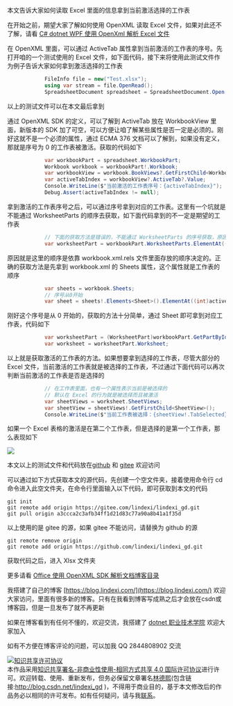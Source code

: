 
本文告诉大家如何读取 Excel 里面的信息拿到当前激活选择的工作表

<!--more-->


<!-- CreateTime:2021/11/12 20:48:18 -->

<!-- 发布 -->

在开始之前，期望大家了解如何使用 OpenXML 读取 Excel 文件，如果对此还不了解，请看 [C# dotnet WPF 使用 OpenXml 解析 Excel 文件](https://blog.lindexi.com/post/C-dotnet-WPF-%E4%BD%BF%E7%94%A8-OpenXml-%E8%A7%A3%E6%9E%90-Excel-%E6%96%87%E4%BB%B6.html)

在 OpenXML 里面，可以通过 ActiveTab 属性拿到当前激活的工作表的序号。先打开咱的一个测试使用的 Excel 文件，如下面代码，接下来将使用此测试文件作为例子告诉大家如何拿到激活选择的工作表

```csharp
            FileInfo file = new("Test.xlsx");
            using var stream = file.OpenRead();
            SpreadsheetDocument spreadsheet = SpreadsheetDocument.Open(stream, false);
```

以上的测试文件可以在本文最后拿到

通过 OpenXML SDK 的定义，可以了解到 ActiveTab 放在 WorkbookView 里面，新版本的 SDK 加了可空，可以方便让咱了解某些属性是否一定是必须的。刚好这就不是一个必须的属性，通过 ECMA 376 文档可以了解到，如果没有定义，那就是序号为 0 的工作表被激活。获取的代码如下

```csharp
            var workbookPart = spreadsheet.WorkbookPart;
            Workbook workbook = workbookPart!.Workbook;
            var workbookView = workbook.BookViews?.GetFirstChild<WorkbookView>();
            var activeTabIndex = workbookView?.ActiveTab?.Value;
            Console.WriteLine($"当前激活的工作表序号：{activeTabIndex}");
            Debug.Assert(activeTabIndex != null);
```

拿到激活的工作表序号之后，可以通过序号拿到对应的工作表。这里有一个坑就是不能通过 WorksheetParts 的顺序去获取，如下面代码拿到的不一定是期望的工作表

```csharp
            // 下面的获取方法是错误的，不能通过 WorksheetParts 的序号获取，原因是这里的顺序是依靠 workbook.xml.rels 文件里面存放的顺序决定的
            var worksheetPart = workbookPart.WorksheetParts.ElementAt((int)activeTabIndex);
```

原因就是这里的顺序是依靠 workbook.xml.rels 文件里面存放的顺序决定的。正确的获取方法是先拿到 workbook.xml 的 Sheets 属性，这个属性就是工作表的顺序

```csharp
            var sheets = workbook.Sheets;
            // 序号从0开始
            var sheet = sheets!.Elements<Sheet>().ElementAt((int)activeTabIndex);
```

刚好这个序号是从 0 开始的，获取的方法十分简单，通过 Sheet 即可拿到对应工作表，代码如下

```csharp
            var worksheetPart = (WorksheetPart)workbookPart.GetPartById(sheet.Id!.Value!);
            var worksheet = worksheetPart.Worksheet;
```

以上就是获取激活的工作表的方法。如果想要拿到选择的工作表，尽管大部分的 Excel 文件，当前激活的工作表就是被选择的工作表，不过通过下面代码可以再次判断当前激活的工作表是否是选择的

```csharp
            // 在工作表里面，也有一个属性表示当前是被选择的
            // 默认在 Excel 的行为就是被选择而且被激活
            var sheetViews = worksheet.SheetViews;
            var sheetView = sheetViews!.GetFirstChild<SheetView>();
            Console.WriteLine($"当前工作表被选择：{sheetView!.TabSelected}");
```

如果一个 Excel 表格的激活是在第二个工作表，但是选择的是第一个工作表，那么表现如下

<!-- ![](image/dotnet OpenXML 获取 Excel 表格当前激活选择的工作表/dotnet OpenXML 获取 Excel 表格当前激活选择的工作表0.png) -->

![](http://image.acmx.xyz/lindexi%2F20211112205749532.jpg)

本文以上的测试文件和代码放在[github](https://github.com/lindexi/lindexi_gd/tree/a3ccca2c3afb34ff1d21d83c77a90a8b41a1f35d/Xlsx) 和 [gitee](https://gitee.com/lindexi/lindexi_gd/tree/a3ccca2c3afb34ff1d21d83c77a90a8b41a1f35d/Xlsx) 欢迎访问

可以通过如下方式获取本文的源代码，先创建一个空文件夹，接着使用命令行 cd 命令进入此空文件夹，在命令行里面输入以下代码，即可获取到本文的代码

```
git init
git remote add origin https://gitee.com/lindexi/lindexi_gd.git
git pull origin a3ccca2c3afb34ff1d21d83c77a90a8b41a1f35d
```

以上使用的是 gitee 的源，如果 gitee 不能访问，请替换为 github 的源

```
git remote remove origin
git remote add origin https://github.com/lindexi/lindexi_gd.git
```

获取代码之后，进入 Xlsx 文件夹

更多请看 [Office 使用 OpenXML SDK 解析文档博客目录](https://blog.lindexi.com/post/Office-%E4%BD%BF%E7%94%A8-OpenXML-SDK-%E8%A7%A3%E6%9E%90%E6%96%87%E6%A1%A3%E5%8D%9A%E5%AE%A2%E7%9B%AE%E5%BD%95.html )



我搭建了自己的博客 [https://blog.lindexi.com/](https://blog.lindexi.com/) 欢迎大家访问，里面有很多新的博客。只有在我看到博客写成熟之后才会放在csdn或博客园，但是一旦发布了就不再更新

如果在博客看到有任何不懂的，欢迎交流，我搭建了 [dotnet 职业技术学院](https://t.me/dotnet_campus) 欢迎大家加入

如有不方便在博客评论的问题，可以加我 QQ 2844808902 交流

<a rel="license" href="http://creativecommons.org/licenses/by-nc-sa/4.0/"><img alt="知识共享许可协议" style="border-width:0" src="https://licensebuttons.net/l/by-nc-sa/4.0/88x31.png" /></a><br />本作品采用<a rel="license" href="http://creativecommons.org/licenses/by-nc-sa/4.0/">知识共享署名-非商业性使用-相同方式共享 4.0 国际许可协议</a>进行许可。欢迎转载、使用、重新发布，但务必保留文章署名[林德熙](http://blog.csdn.net/lindexi_gd)(包含链接:http://blog.csdn.net/lindexi_gd )，不得用于商业目的，基于本文修改后的作品务必以相同的许可发布。如有任何疑问，请与我[联系](mailto:lindexi_gd@163.com)。